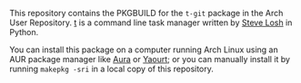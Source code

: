 This repository contains the PKGBUILD for the `t-git` package in the Arch User Repository. [t](http://stevelosh.com/projects/t/) is a command line task manager written by [Steve Losh](https://github.com/sjl) in Python.

You can install this package on a computer running Arch Linux using an AUR package manager like [Aura](https://github.com/aurapm/aura) or [Yaourt](https://archlinux.fr/yaourt-en); or you can manually install it by running `makepkg -sri` in a local copy of this repository.
